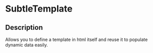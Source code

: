 SubtleTemplate
==============

Description
-----------
Allows you to define a template in html itself and reuse it to populate dynamic data easily.

